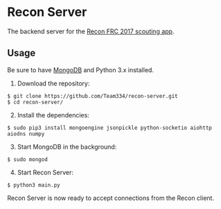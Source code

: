 Recon Server
============
The backend server for the [Recon FRC 2017 scouting app](https://github.com/Team334/recon).

Usage
-----
Be sure to have [MongoDB](https://docs.mongodb.com/manual/installation/) and Python 3.x installed.
1. Download the repository:
```
$ git clone https://github.com/Team334/recon-server.git
$ cd recon-server/
```
2. Install the dependencies:
```
$ sudo pip3 install mongoengine jsonpickle python-socketio aiohttp aiodns numpy
```
3. Start MongoDB in the background:
```
$ sudo mongod
```
4. Start Recon Server:
```
$ python3 main.py
```
Recon Server is now ready to accept connections from the Recon client.

